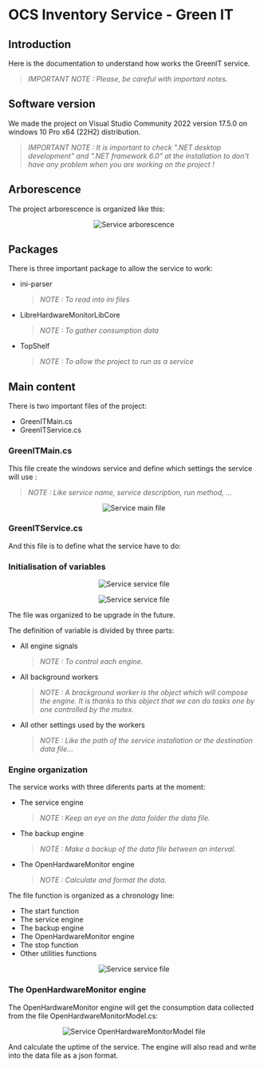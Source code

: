 # OCS Inventory Service - Green IT

## Introduction

Here is the documentation to understand how works the GreenIT service.

> _IMPORTANT NOTE : Please, be careful with important notes._

## Software version

We made the project on Visual Studio Community 2022 version 17.5.0 on windows 10 Pro x64 (22H2) distribution.

> _IMPORTANT NOTE : It is important to check ".NET desktop development" and ".NET framework 6.0" at the installation to don't have any problem when you are working on the project !_

## Arborescence

The project arborescence is organized like this:

<p align="center">
  <img src="../../img/service/GreenIT_Service_arborescence.png" alt="Service arborescence"/>
</p>

## Packages

There is three important package to allow the service to work:

- ini-parser

  > _NOTE : To read into ini files_

- LibreHardwareMonitorLibCore

  > _NOTE : To gather consumption data_

- TopShelf

  > _NOTE : To allow the project to run as a service_

## Main content

There is two important files of the project:

- GreenITMain.cs
- GreenITService.cs

### GreenITMain.cs

This file create the windows service and define which settings the service will use :

> _NOTE : Like service name, service description, run method, ..._

<p align="center">
  <img src="../../img/service/GreenIT_Service_mainfile.png" alt="Service main file"/>
</p>

### GreenITService.cs

And this file is to define what the service have to do:

### Initialisation of variables

<p align="center">
  <img src="../../img/service/GreenIT_Service_servicefile1.png" alt="Service service file"/>
</p>

<p align="center">
  <img src="../../img/service/GreenIT_Service_servicefile2.png" alt="Service service file"/>
</p>

The file was organized to be upgrade in the future.

The definition of variable is divided by three parts:

- All engine signals

  > _NOTE : To control each engine._

- All background workers

  > _NOTE : A brackground worker is the object which will compose the engine. It is thanks to this object that we can do tasks one by one controlled by the mutex._

- All other settings used by the workers

  > _NOTE : Like the path of the service installation or the destination data file..._

### Engine organization

The service works with three diferents parts at the moment:

- The service engine

  > _NOTE : Keep an eye on the data folder the data file._

- The backup engine

  > _NOTE : Make a backup of the data file between an interval._

- The OpenHardwareMonitor engine

  > _NOTE : Calculate and format the data._

The file function is organized as a chronology line:

- The start function
- The service engine
- The backup engine
- The OpenHardwareMonitor engine
- The stop function
- Other utilities functions

<p align="center">
  <img src="../../img/service/GreenIT_Service_servicefile3.png" alt="Service service file"/>
</p>

### The OpenHardwareMonitor engine

The OpenHardwareMonitor engine will get the consumption data collected from the file OpenHardwareMonitorModel.cs:

<p align="center">
  <img src="../../img/service/GreenIT_Service_openhardwaremonitormodel.png" alt="Service OpenHardwareMonitorModel file"/>
</p>

And calculate the uptime of the service. The engine will also read and write into the data file as a json format.
